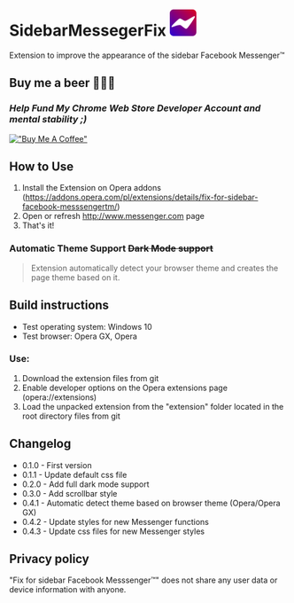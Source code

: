# SidebarMessegerFix ![Logo](./extension/icons/icon48.png "Logo")

Extension to improve the appearance of the sidebar Facebook Messenger™

## Buy me a beer 🍺🍺🍺

### _Help Fund My Chrome Web Store Developer Account and mental stability ;)_

[!["Buy Me A Coffee"](https://www.buymeacoffee.com/assets/img/custom_images/orange_img.png)](https://www.buymeacoffee.com/kasjonus)

## How to Use

1. Install the Extension on Opera addons (https://addons.opera.com/pl/extensions/details/fix-for-sidebar-facebook-messsengertm/)
2. Open or refresh http://www.messenger.com page
3. That's it!

### Automatic Theme Support ~~Dark Mode support~~

> Extension automatically detect your browser theme and creates the page theme based on it.

## Build instructions

-   Test operating system: Windows 10
-   Test browser: Opera GX, Opera

### Use:

1. Download the extension files from git
2. Enable developer options on the Opera extensions page (opera://extensions)
3. Load the unpacked extension from the "extension" folder located in the root directory files from git

## Changelog

-   0.1.0 - First version
-   0.1.1 - Update default css file
-   0.2.0 - Add full dark mode support
-   0.3.0 - Add scrollbar style
-   0.4.1 - Automatic detect theme based on browser theme (Opera/Opera GX)
-   0.4.2 - Update styles for new Messenger functions
-   0.4.3 - Update css files for new Messenger styles

## Privacy policy

"Fix for sidebar Facebook Messsenger™" does not share any user data or device information with anyone.
